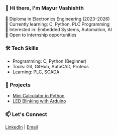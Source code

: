 ### 👋 Hi there, I'm Mayur Vashishth

🔧 Diploma in Electronics Engineering (2023–2026)  
🌱 Currently learning: C, Python, PLC Programming  
📌 Interested in: Embedded Systems, Automation, AI  
💼 Open to internship opportunities  

### 🛠️ Tech Skills
- Programming: C, Python (Beginner)
- Tools: Git, GitHub, AutoCAD, Proteus
- Learning: PLC, SCADA

### 📂 Projects
- [Mini Calculator in Python](https://github.com/your-repo)
- [LED Blinking with Arduino](https://github.com/your-repo)

### 📫 Let's Connect
[LinkedIn](https://linkedin.com/in/yourprofile) | [Email](mailto:your@email.com)
